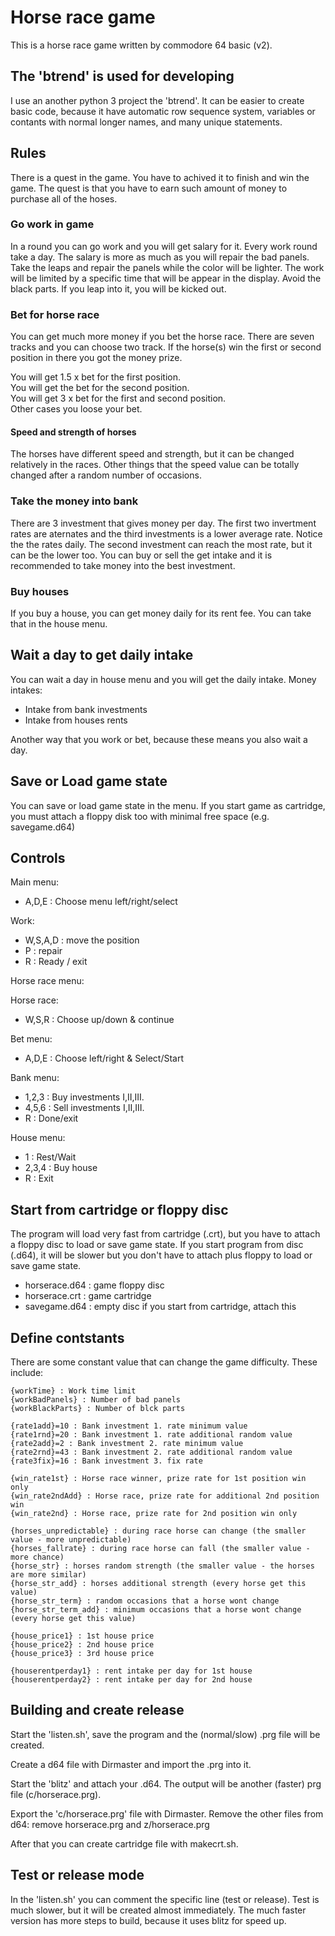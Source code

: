 # Horse race game

This is a horse race game written by commodore 64 basic (v2).

## The 'btrend' is used for developing

I use an another python 3 project the 'btrend'. It can be easier to create basic code,
because it have automatic row sequence system, variables or contants with normal longer names, and many unique statements.

## Rules

There is a quest in the game. You have to achived it to finish and win the game.
The quest is that you have to earn such amount of money to purchase all of the hoses.

### Go work in game

In a round you can go work and you will get salary for it.
Every work round take a day. The salary is more as much as you will repair the bad panels.
Take the leaps and repair the panels while the color will be lighter.
The work will be limited by a specific time that will be appear in the display.
Avoid the black parts. If you leap into it, you will be kicked out.

### Bet for horse race

You can get much more money if you bet the horse race. There are seven tracks
and you can choose two track. If the horse(s) win the first or second position in there
you got the money prize.

You will get 1.5 x bet for the first position.\
You will get the bet for the second position.\
You will get 3 x bet for the first and second position.\
Other cases you loose your bet.

#### Speed and strength of horses

The horses have different speed and strength, but it can be changed
relatively in the races. Other things that the speed value can be totally changed after
a random number of occasions.

### Take the money into bank

There are 3 investment that gives money per day. The first two invertment rates
are aternates and the third investments is a lower average rate.
Notice the the rates daily. 
The second investment can reach the most rate, but it can be the lower too.
You can buy or sell the get intake and it is recommended to take money into the best investment.

### Buy houses

If you buy a house, you can get money daily for its rent fee.
You can take that in the house menu.

## Wait a day to get daily intake

You can wait a day in house menu and you will get the daily intake.
Money intakes:
- Intake from bank investments
- Intake from houses rents

Another way that you work or bet, because these means you also wait a day.

## Save or Load game state

You can save or load game state in the menu. If you start game as
cartridge, you must attach a floppy disk too with minimal free space
(e.g. savegame.d64)


## Controls

Main menu:
- A,D,E : Choose menu left/right/select

Work:
- W,S,A,D : move the position
- P : repair
- R : Ready / exit

Horse race menu:

Horse race:
- W,S,R : Choose up/down & continue

Bet menu:
- A,D,E : Choose left/right & Select/Start

Bank menu:
- 1,2,3 : Buy investments I,II,III.
- 4,5,6 : Sell investments I,II,III.
- R : Done/exit

House menu:
- 1 : Rest/Wait
- 2,3,4 : Buy house
- R : Exit

## Start from cartridge or floppy disc

The program will load very fast from cartridge (.crt), but you have to attach a floppy disc to load or save game state.
If you start program from disc (.d64), it will be slower but you don't have to attach plus floppy to load or save game state.

- horserace.d64 : game floppy disc
- horserace.crt : game cartridge
- savegame.d64 : empty disc if you start from cartridge, attach this

## Define contstants

There are some constant value that can change the game difficulty.
These include:
```
{workTime} : Work time limit
{workBadPanels} : Number of bad panels
{workBlackParts} : Number of blck parts

{rate1add}=10 : Bank investment 1. rate minimum value
{rate1rnd}=20 : Bank investment 1. rate additional random value
{rate2add}=2 : Bank investment 2. rate minimum value
{rate2rnd}=43 : Bank investment 2. rate additional random value
{rate3fix}=16 : Bank investment 3. fix rate

{win_rate1st} : Horse race winner, prize rate for 1st position win only
{win_rate2ndAdd} : Horse race, prize rate for additional 2nd position win
{win_rate2nd} : Horse race, prize rate for 2nd position win only

{horses_unpredictable} : during race horse can change (the smaller value - more unpredictable)
{horses_fallrate} : during race horse can fall (the smaller value - more chance)
{horse_str} : horses random strength (the smaller value - the horses are more similar)
{horse_str_add} : horses additional strength (every horse get this value)
{horse_str_term} : random occasions that a horse wont change
{horse_str_term_add} : minimum occasions that a horse wont change (every horse get this value)

{house_price1} : 1st house price
{house_price2} : 2nd house price
{house_price3} : 3rd house price

{houserentperday1} : rent intake per day for 1st house
{houserentperday2} : rent intake per day for 2nd house
```

## Building and create release

Start the 'listen.sh', save the program and the (normal/slow) .prg file will be created.

Create a d64 file with Dirmaster and import the .prg into it.

Start the 'blitz' and attach your .d64. The output will be another (faster) prg file (c/horserace.prg).

Export the 'c/horserace.prg' file with Dirmaster. Remove the other files from d64: remove horserace.prg and z/horserace.prg

After that you can create cartridge file with makecrt.sh.

## Test or release mode

In the 'listen.sh' you can comment the specific line (test or release). Test is much slower, but it will be created almost immediately. The much faster version has more steps to build, because it uses blitz for speed up.
